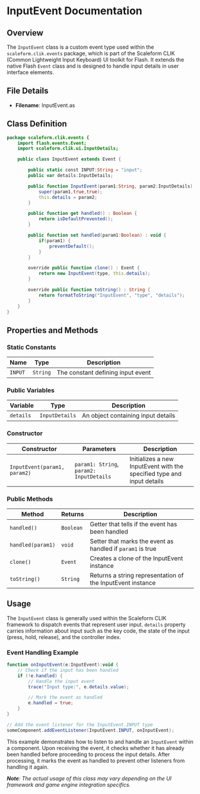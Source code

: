 # InputEvent Documentation

## Overview

The `InputEvent` class is a custom event type used within the `scaleform.clik.events` package, which is part of the Scaleform CLIK (Common Lightweight Input Keyboard) UI toolkit for Flash.
It extends the native Flash `Event` class and is designed to handle input details in user interface elements.

## File Details

- **Filename**: InputEvent.as

## Class Definition

```actionscript
package scaleform.clik.events {
    import flash.events.Event;
    import scaleform.clik.ui.InputDetails;

    public class InputEvent extends Event {

        public static const INPUT:String = "input";
        public var details:InputDetails;

        public function InputEvent(param1:String, param2:InputDetails) {
            super(param1,true,true);
            this.details = param2;
        }

        public function get handled() : Boolean {
            return isDefaultPrevented();
        }

        public function set handled(param1:Boolean) : void {
            if(param1) {
                preventDefault();
            }
        }

        override public function clone() : Event {
            return new InputEvent(type, this.details);
        }

        override public function toString() : String {
            return formatToString("InputEvent", "type", "details");
        }
    }
}
```

## Properties and Methods

### Static Constants

| Name     | Type     | Description                       |
|----------|----------|-----------------------------------|
| `INPUT`  | `String` | The constant defining input event |

### Public Variables

| Variable  | Type          | Description                         |
|-----------|---------------|-------------------------------------|
| `details` | `InputDetails`| An object containing input details |

### Constructor

| Constructor                     | Parameters                          | Description                                     |
|---------------------------------|-------------------------------------|-------------------------------------------------|
| `InputEvent(param1, param2)`    | `param1: String`, `param2: InputDetails` | Initializes a new InputEvent with the specified type and input details |

### Public Methods

| Method                       | Returns | Description                                            |
|------------------------------|---------|--------------------------------------------------------|
| `handled()`                  | `Boolean`| Getter that tells if the event has been handled       |
| `handled(param1)`            | `void`  | Setter that marks the event as handled if `param1` is true |
| `clone()`                    | `Event` | Creates a clone of the InputEvent instance            |
| `toString()`                 | `String`| Returns a string representation of the InputEvent instance |

## Usage

The `InputEvent` class is generally used within the Scaleform CLIK framework to dispatch events that represent user input. `details` property carries information about input such as the key code, the state of the input (press, hold, release), and the controller index.

### Event Handling Example

```actionscript
function onInputEvent(e:InputEvent):void {
    // Check if the input has been handled
    if (!e.handled) {
        // Handle the input event
        trace("Input type:", e.details.value);

        // Mark the event as handled
        e.handled = true;
    }
}

// Add the event listener for the InputEvent.INPUT type
someComponent.addEventListener(InputEvent.INPUT, onInputEvent);
```

This example demonstrates how to listen to and handle an `InputEvent` within a component. Upon receiving the event, it checks whether it has already been handled before proceeding to process the input details. After processing, it marks the event as handled to prevent other listeners from handling it again.

_**Note**: The actual usage of this class may vary depending on the UI framework and game engine integration specifics._
